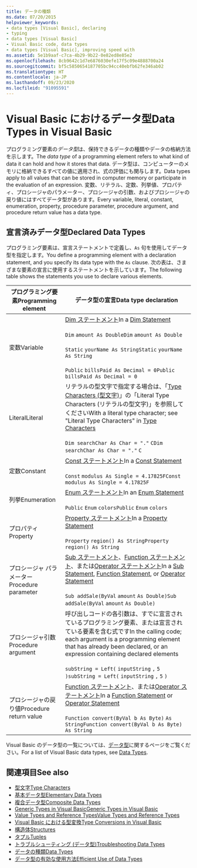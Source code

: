 ```yaml
---
title: データの種類
ms.date: 07/20/2015
helpviewer_keywords:
- data types [Visual Basic], declaring
- typing
- data types [Visual Basic]
- Visual Basic code, data types
- data types [Visual Basic], improving speed with
ms.assetid: 5e1b9aaf-c7ca-4b29-9b22-0e82ed8e85e2
ms.openlocfilehash: 8cb9642c1d7e6876030efe17f5c09e4888700a24
ms.sourcegitcommit: bf5c5850654187705bc94cc40ebfb62fe346ab02
ms.translationtype: HT
ms.contentlocale: ja-JP
ms.lasthandoff: 09/23/2020
ms.locfileid: "91095591"
---
```

# <a name="data-types-in-visual-basic"></a><span data-ttu-id="b5fcd-102">Visual Basic におけるデータ型</span><span class="sxs-lookup"><span data-stu-id="b5fcd-102">Data Types in Visual Basic</span></span>

<span data-ttu-id="b5fcd-103">プログラミング要素の*データ型*は、保持できるデータの種類やデータの格納方法を示します。</span><span class="sxs-lookup"><span data-stu-id="b5fcd-103">The *data type* of a programming element refers to what kind of data it can hold and how it stores that data.</span></span> <span data-ttu-id="b5fcd-104">データ型は、コンピューターのメモリに格納できるすべての値に適用され、式の評価にも関与します。</span><span class="sxs-lookup"><span data-stu-id="b5fcd-104">Data types apply to all values that can be stored in computer memory or participate in the evaluation of an expression.</span></span> <span data-ttu-id="b5fcd-105">変数、リテラル、定数、列挙値、プロパティ、プロシージャのパラメーター、プロシージャの引数、およびプロシージャの戻り値にはすべてデータ型があります。</span><span class="sxs-lookup"><span data-stu-id="b5fcd-105">Every variable, literal, constant, enumeration, property, procedure parameter, procedure argument, and procedure return value has a data type.</span></span>  
  
## <a name="declared-data-types"></a><span data-ttu-id="b5fcd-106">宣言済みデータ型</span><span class="sxs-lookup"><span data-stu-id="b5fcd-106">Declared Data Types</span></span>  

 <span data-ttu-id="b5fcd-107">プログラミング要素は、宣言ステートメントで定義し、`As` 句を使用してデータ型を指定します。</span><span class="sxs-lookup"><span data-stu-id="b5fcd-107">You define a programming element with a declaration statement, and you specify its data type with the `As` clause.</span></span> <span data-ttu-id="b5fcd-108">次の表は、さまざまな要素の宣言に使用するステートメントを示しています。</span><span class="sxs-lookup"><span data-stu-id="b5fcd-108">The following table shows the statements you use to declare various elements.</span></span>  
  
|<span data-ttu-id="b5fcd-109">プログラミング要素</span><span class="sxs-lookup"><span data-stu-id="b5fcd-109">Programming element</span></span>|<span data-ttu-id="b5fcd-110">データ型の宣言</span><span class="sxs-lookup"><span data-stu-id="b5fcd-110">Data type declaration</span></span>|  
|-------------------------|---------------------------|  
|<span data-ttu-id="b5fcd-111">変数</span><span class="sxs-lookup"><span data-stu-id="b5fcd-111">Variable</span></span>|<span data-ttu-id="b5fcd-112">[Dim ステートメント](../../../language-reference/statements/dim-statement.md)</span><span class="sxs-lookup"><span data-stu-id="b5fcd-112">In a [Dim Statement](../../../language-reference/statements/dim-statement.md)</span></span><br /><br /> <span data-ttu-id="b5fcd-113">`Dim`   `amount As Double`</span><span class="sxs-lookup"><span data-stu-id="b5fcd-113">`Dim`   `amount As Double`</span></span><br /><br /> <span data-ttu-id="b5fcd-114">`Static`   `yourName As String`</span><span class="sxs-lookup"><span data-stu-id="b5fcd-114">`Static`   `yourName As String`</span></span><br /><br /> <span data-ttu-id="b5fcd-115">`Public`   `billsPaid As Decimal = 0`</span><span class="sxs-lookup"><span data-stu-id="b5fcd-115">`Public`   `billsPaid As Decimal = 0`</span></span>|  
|<span data-ttu-id="b5fcd-116">Literal</span><span class="sxs-lookup"><span data-stu-id="b5fcd-116">Literal</span></span>|<span data-ttu-id="b5fcd-117">リテラルの型文字で指定する場合は、「[Type Characters (型文字)](type-characters.md)」の「Literal Type Characters (リテラルの型文字)」を参照してください</span><span class="sxs-lookup"><span data-stu-id="b5fcd-117">With a literal type character; see "Literal Type Characters" in [Type Characters](type-characters.md)</span></span><br /><br /> <span data-ttu-id="b5fcd-118">`Dim searchChar As Char = "."`  `C`</span><span class="sxs-lookup"><span data-stu-id="b5fcd-118">`Dim searchChar As Char = "."`  `C`</span></span>|  
|<span data-ttu-id="b5fcd-119">定数</span><span class="sxs-lookup"><span data-stu-id="b5fcd-119">Constant</span></span>|<span data-ttu-id="b5fcd-120">[Const ステートメント](../../../language-reference/statements/const-statement.md)</span><span class="sxs-lookup"><span data-stu-id="b5fcd-120">In a [Const Statement](../../../language-reference/statements/const-statement.md)</span></span><br /><br /> <span data-ttu-id="b5fcd-121">`Const`   `modulus As Single = 4.17825F`</span><span class="sxs-lookup"><span data-stu-id="b5fcd-121">`Const`   `modulus As Single = 4.17825F`</span></span>|  
|<span data-ttu-id="b5fcd-122">列挙</span><span class="sxs-lookup"><span data-stu-id="b5fcd-122">Enumeration</span></span>|<span data-ttu-id="b5fcd-123">[Enum ステートメント](../../../language-reference/statements/enum-statement.md)</span><span class="sxs-lookup"><span data-stu-id="b5fcd-123">In an [Enum Statement](../../../language-reference/statements/enum-statement.md)</span></span><br /><br /> <span data-ttu-id="b5fcd-124">`Public`   `Enum`   `colors`</span><span class="sxs-lookup"><span data-stu-id="b5fcd-124">`Public`   `Enum`   `colors`</span></span>|  
|<span data-ttu-id="b5fcd-125">プロパティ</span><span class="sxs-lookup"><span data-stu-id="b5fcd-125">Property</span></span>|<span data-ttu-id="b5fcd-126">[Property ステートメント](../../../language-reference/statements/property-statement.md)</span><span class="sxs-lookup"><span data-stu-id="b5fcd-126">In a [Property Statement](../../../language-reference/statements/property-statement.md)</span></span><br /><br /> <span data-ttu-id="b5fcd-127">`Property`   `region() As String`</span><span class="sxs-lookup"><span data-stu-id="b5fcd-127">`Property`   `region() As String`</span></span>|  
|<span data-ttu-id="b5fcd-128">プロシージャ パラメーター</span><span class="sxs-lookup"><span data-stu-id="b5fcd-128">Procedure parameter</span></span>|<span data-ttu-id="b5fcd-129">[Sub ステートメント](../../../language-reference/statements/sub-statement.md)、[Function ステートメント](../../../language-reference/statements/function-statement.md)、または[Operator ステートメント](../../../language-reference/statements/operator-statement.md)</span><span class="sxs-lookup"><span data-stu-id="b5fcd-129">In a [Sub Statement](../../../language-reference/statements/sub-statement.md), [Function Statement](../../../language-reference/statements/function-statement.md), or [Operator Statement](../../../language-reference/statements/operator-statement.md)</span></span><br /><br /> <span data-ttu-id="b5fcd-130">`Sub addSale(ByVal`   `amount`   `As Double)`</span><span class="sxs-lookup"><span data-stu-id="b5fcd-130">`Sub addSale(ByVal`   `amount`   `As Double)`</span></span>|  
|<span data-ttu-id="b5fcd-131">プロシージャ引数</span><span class="sxs-lookup"><span data-stu-id="b5fcd-131">Procedure argument</span></span>|<span data-ttu-id="b5fcd-132">呼び出しコードの各引数は、すでに宣言されているプログラミング要素、または宣言されている要素を含む式です</span><span class="sxs-lookup"><span data-stu-id="b5fcd-132">In the calling code; each argument is a programming element that has already been declared, or an expression containing declared elements</span></span><br /><br /> <span data-ttu-id="b5fcd-133">`subString = Left(`  `inputString`  `,`   `5`  `)`</span><span class="sxs-lookup"><span data-stu-id="b5fcd-133">`subString = Left(`  `inputString`  `,`   `5`  `)`</span></span>|  
|<span data-ttu-id="b5fcd-134">プロシージャの戻り値</span><span class="sxs-lookup"><span data-stu-id="b5fcd-134">Procedure return value</span></span>|<span data-ttu-id="b5fcd-135">[Function ステートメント](../../../language-reference/statements/function-statement.md)、または[Operator ステートメント](../../../language-reference/statements/operator-statement.md)</span><span class="sxs-lookup"><span data-stu-id="b5fcd-135">In a [Function Statement](../../../language-reference/statements/function-statement.md) or [Operator Statement](../../../language-reference/statements/operator-statement.md)</span></span><br /><br /> <span data-ttu-id="b5fcd-136">`Function convert(ByVal b As Byte)`   `As String`</span><span class="sxs-lookup"><span data-stu-id="b5fcd-136">`Function convert(ByVal b As Byte)`   `As String`</span></span>|  
  
 <span data-ttu-id="b5fcd-137">Visual Basic のデータ型の一覧については、[データ型](../../../language-reference/data-types/index.md)に関するページをご覧ください。</span><span class="sxs-lookup"><span data-stu-id="b5fcd-137">For a list of Visual Basic data types, see [Data Types](../../../language-reference/data-types/index.md).</span></span>  
  
## <a name="see-also"></a><span data-ttu-id="b5fcd-138">関連項目</span><span class="sxs-lookup"><span data-stu-id="b5fcd-138">See also</span></span>

- [<span data-ttu-id="b5fcd-139">型文字</span><span class="sxs-lookup"><span data-stu-id="b5fcd-139">Type Characters</span></span>](type-characters.md)
- [<span data-ttu-id="b5fcd-140">基本データ型</span><span class="sxs-lookup"><span data-stu-id="b5fcd-140">Elementary Data Types</span></span>](elementary-data-types.md)
- [<span data-ttu-id="b5fcd-141">複合データ型</span><span class="sxs-lookup"><span data-stu-id="b5fcd-141">Composite Data Types</span></span>](composite-data-types.md)
- [<span data-ttu-id="b5fcd-142">Generic Types in Visual Basic</span><span class="sxs-lookup"><span data-stu-id="b5fcd-142">Generic Types in Visual Basic</span></span>](generic-types.md)
- [<span data-ttu-id="b5fcd-143">Value Types and Reference Types</span><span class="sxs-lookup"><span data-stu-id="b5fcd-143">Value Types and Reference Types</span></span>](value-types-and-reference-types.md)
- [<span data-ttu-id="b5fcd-144">Visual Basic における型変換</span><span class="sxs-lookup"><span data-stu-id="b5fcd-144">Type Conversions in Visual Basic</span></span>](type-conversions.md)
- [<span data-ttu-id="b5fcd-145">構造体</span><span class="sxs-lookup"><span data-stu-id="b5fcd-145">Structures</span></span>](structures.md)
- [<span data-ttu-id="b5fcd-146">タプル</span><span class="sxs-lookup"><span data-stu-id="b5fcd-146">Tuples</span></span>](tuples.md)
- [<span data-ttu-id="b5fcd-147">トラブルシューティング (データ型)</span><span class="sxs-lookup"><span data-stu-id="b5fcd-147">Troubleshooting Data Types</span></span>](troubleshooting-data-types.md)
- [<span data-ttu-id="b5fcd-148">データの種類</span><span class="sxs-lookup"><span data-stu-id="b5fcd-148">Data Types</span></span>](../../../language-reference/data-types/index.md)
- [<span data-ttu-id="b5fcd-149">データ型の有効な使用方法</span><span class="sxs-lookup"><span data-stu-id="b5fcd-149">Efficient Use of Data Types</span></span>](efficient-use-of-data-types.md)
